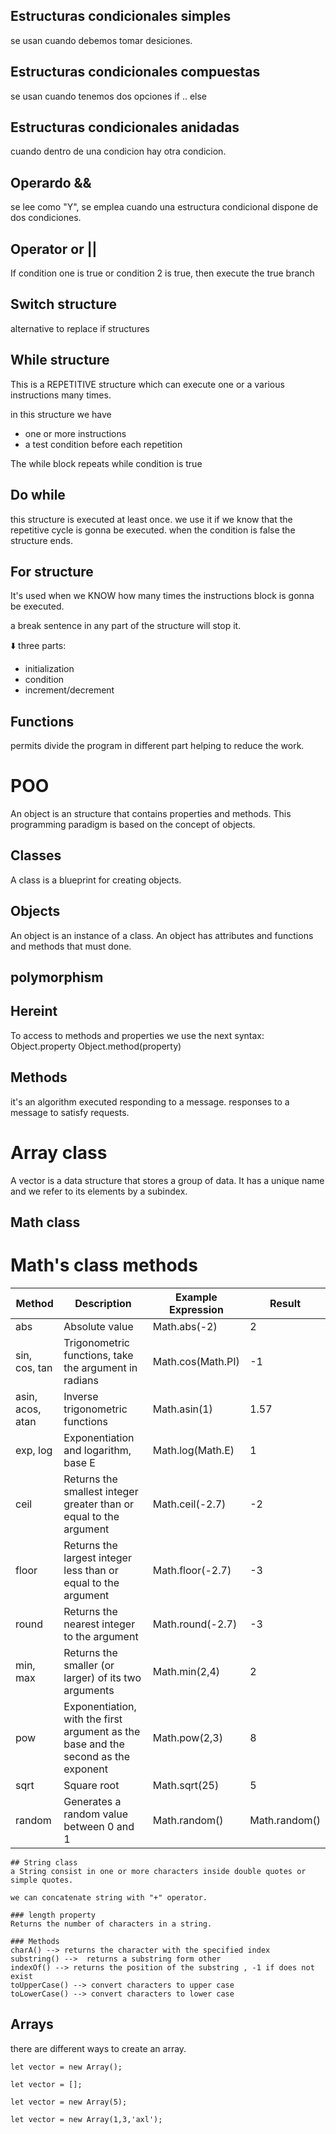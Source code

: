 ## Estructuras condicionales simples

se usan cuando debemos tomar desiciones.

## Estructuras condicionales compuestas

se usan cuando tenemos dos opciones if .. else

## Estructuras condicionales anidadas

cuando dentro de una condicion hay otra condicion.

## Operardo &&
se lee como "Y", se emplea cuando una estructura condicional dispone de dos condiciones.

## Operator or ||
If condition one is true or condition 2 is true, then execute the true branch

## Switch structure
alternative to replace if structures

## While structure
This is a REPETITIVE structure which can execute one or a various instructions many times.

in this structure we have
- one or more instructions
- a test condition before each repetition

The while block repeats while condition is true

## Do while

this structure is executed at least once.
we use it if we know that the repetitive cycle is gonna be executed.
when the condition is false the structure ends.


## For structure

It's used when we KNOW how many times the instructions block is gonna be executed.

a break sentence in any part of the structure will stop it.

⬇️ three parts:
- initialization
- condition
- increment/decrement

## Functions

permits divide the program in different part helping to reduce the work.

# POO
An object is an structure that contains properties and methods. This programming paradigm is based on the concept of objects.

## Classes

A class is a blueprint for creating objects.

## Objects

An object is an instance of a class. An object has attributes and functions and methods that must done.

## polymorphism
## Hereint

To access to methods and properties we use the next syntax:
Object.property
Object.method(property)

## Methods
it's an algorithm executed responding to a message. responses to a message to satisfy requests.

# Array class
A vector is a data structure that stores a group of data.
It has a unique name and we refer to its elements by a subindex.


## Math class
<h1>Math's class methods</h1>
    <table>
        <thead>
            <tr>
                <th>Method</th>
                <th>Description</th>
                <th>Example Expression</th>
                <th>Result</th>
            </tr>
        </thead>
        <tbody>
            <tr>
                <td>abs</td>
                <td>Absolute value</td>
                <td>Math.abs(-2)</td>
                <td>2</td>
            </tr>
            <tr>
                <td>sin, cos, tan</td>
                <td>Trigonometric functions, take the argument in radians</td>
                <td>Math.cos(Math.PI)</td>
                <td>-1</td>
            </tr>
            <tr>
                <td>asin, acos, atan</td>
                <td>Inverse trigonometric functions</td>
                <td>Math.asin(1)</td>
                <td>1.57</td>
            </tr>
            <tr>
                <td>exp, log</td>
                <td>Exponentiation and logarithm, base E</td>
                <td>Math.log(Math.E)</td>
                <td>1</td>
            </tr>
            <tr>
                <td>ceil</td>
                <td>Returns the smallest integer greater than or equal to the argument</td>
                <td>Math.ceil(-2.7)</td>
                <td>-2</td>
            </tr>
            <tr>
                <td>floor</td>
                <td>Returns the largest integer less than or equal to the argument</td>
                <td>Math.floor(-2.7)</td>
                <td>-3</td>
            </tr>
            <tr>
                <td>round</td>
                <td>Returns the nearest integer to the argument</td>
                <td>Math.round(-2.7)</td>
                <td>-3</td>
            </tr>
            <tr>
                <td>min, max</td>
                <td>Returns the smaller (or larger) of its two arguments</td>
                <td>Math.min(2,4)</td>
                <td>2</td>
            </tr>
            <tr>
                <td>pow</td>
                <td>Exponentiation, with the first argument as the base and the second as the exponent</td>
                <td>Math.pow(2,3)</td>
                <td>8</td>
            </tr>
            <tr>
                <td>sqrt</td>
                <td>Square root</td>
                <td>Math.sqrt(25)</td>
                <td>5</td>
            </tr>
            <tr>
                <td>random</td>
                <td>Generates a random value between 0 and 1</td>
                <td>Math.random()</td>
                <td>Math.random()</td>
            </tr>
        </tbody>
    </table>

    ## String class
    a String consist in one or more characters inside double quotes or simple quotes.

    we can concatenate string with "+" operator.

    ### length property
    Returns the number of characters in a string.

    ### Methods
    charA() --> returns the character with the specified index
    substring() -->  returns a substring form other
    indexOf() --> returns the position of the substring , -1 if does not exist
    toUpperCase() --> convert characters to upper case
    toLowerCase() --> convert characters to lower case


## Arrays

there are different ways to create an array.

```
let vector = new Array();
```

```
let vector = [];
```

```
let vector = new Array(5);
```

```
let vector = new Array(1,3,'axl');
```